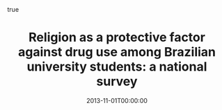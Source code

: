 ---
title : "Religion as a protective factor against drug use among Brazilian university students: a national survey"
date : 2013-11-01T00:00:00
draft : false

# Authors. Comma separated list, e.g. `["Bob Smith", "David Jones"]`.
authors : [ F. C. Gomes, A. G. Andrade,admin, A. Moreira-Almeida,  L. G. Oliveira] 

# Publication type.
# Legend:
# 0 : Uncategorized
# 1 : Conference paper
# 2 : Journal article
# 3 : Manuscript
# 4 : Report
# 5 : Book
# 6 : Book section
publication_types : ["2"]

# Publication name and optional abbreviated version.
publication : "Revista Brasileira de Psiquiatria"
#publication_short : "In *ICMEW*"

# Abstract and optional shortened version.
abstract : ""
abstract_short : ""

# Featured image thumbnail (optional)
image_preview : ""

# Is this a selected publication? (true/false)
selected : false

# Projects (optional).
#   Associate this publication with one or more of your projects.
#   Simply enter your project's filename without extension.
#   E.g. `projects : ["deep-learning"]` references `content/project/deep-learning.md`.
#   Otherwise, set `projects : []`.
# projects : ["example-external-project"]

# Tags (optional).
#   Set `tags : []` for no tags, or use the form `tags : ["A Tag", "Another Tag"]` for one or more tags.
tags : []

# Links (optional).
url_pdf : "http://bjp.org.br/detalhe_artigo.asp?id=148"
#url_preprint : "https://arxiv.org/pdf/1306.1238.pdf"
#url_code : "http://www.stat.cmu.edu/~pfreeman/midlib.tar.gz"
#url_dataset : "#"
#url_project : "#"
#url_slides : "#"
#url_video : "#"
#url_poster : "#"
#url_source : "#"

# Custom links (optional).
#   Uncomment line below to enable. For multiple links, use the form `[{...}, {...}, {...}]`.
#url_custom : [{name : "Custom Link", url : "http://example.org"}]

# Does this page contain LaTeX math? (true/false)
math : true

# Does this page require source code highlighting? (true/false)
highlight : true

---